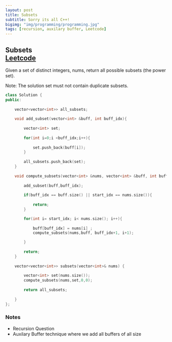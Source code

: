 ```yaml
---
layout: post
title: Subsets
subtitle: Sorry its all C++!
bigimg: "img/programming/programming.jpg"
tags: [recursion, auxilary buffer, Leetcode]
---
```


## **Subsets**<br/>[Leetcode](https://leetcode.com/problems/subsets/)
Given a set of distinct integers, nums, return all possible subsets (the power set).

Note: The solution set must not contain duplicate subsets.

```cpp
class Solution {
public:
    
    vector<vector<int>> all_subsets;
    
    void add_subset(vector<int> &buff, int buff_idx){
        
        vector<int> set;
        
        for(int i=0;i <buff_idx;i++){
            
            set.push_back(buff[i]);
        }
        
        all_subsets.push_back(set);
    }
    
    void compute_subsets(vector<int> &nums, vector<int> &buff, int buff_idx, int start_idx){
        
        add_subset(buff,buff_idx);
        
        if(buff_idx == buff.size() || start_idx == nums.size()){
             
            return;
        }

        for(int i= start_idx; i< nums.size(); i++){
            
            buff[buff_idx] = nums[i] ;
            compute_subsets(nums,buff, buff_idx+1, i+1);

        }
        
        return;
    }
    
    vector<vector<int>> subsets(vector<int>& nums) {
        
        vector<int> set(nums.size());
        compute_subsets(nums,set,0,0);
        
        return all_subsets;
        
    }
};
```

### **Notes**

* Recursion Question
* Auxilary Buffer technique where we add all buffers of all size